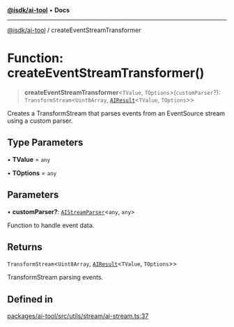 [**@isdk/ai-tool**](../README.md) • **Docs**

***

[@isdk/ai-tool](../globals.md) / createEventStreamTransformer

# Function: createEventStreamTransformer()

> **createEventStreamTransformer**\<`TValue`, `TOptions`\>(`customParser`?): `TransformStream`\<`Uint8Array`, [`AIResult`](../interfaces/AIResult.md)\<`TValue`, `TOptions`\>\>

Creates a TransformStream that parses events from an EventSource stream using a custom parser.

## Type Parameters

• **TValue** = `any`

• **TOptions** = `any`

## Parameters

• **customParser?**: [`AIStreamParser`](../interfaces/AIStreamParser.md)\<`any`, `any`\>

Function to handle event data.

## Returns

`TransformStream`\<`Uint8Array`, [`AIResult`](../interfaces/AIResult.md)\<`TValue`, `TOptions`\>\>

TransformStream parsing events.

## Defined in

[packages/ai-tool/src/utils/stream/ai-stream.ts:37](https://github.com/isdk/ai-tool.js/blob/5f9f0083c734722103ff5468e424b48c212a55f0/src/utils/stream/ai-stream.ts#L37)
